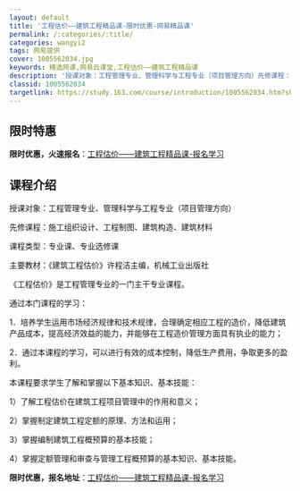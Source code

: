 ```yaml
---
layout: default
title: '工程估价——建筑工程精品课-限时优惠-网易精品课'
permalink: /:categories/:title/
categories: wangyi2
tags: 网易提供
cover: 1005562034.jpg
keywords: 精选网课,网易云课堂,工程估价——建筑工程精品课
description: '授课对象：工程管理专业、管理科学与工程专业（项目管理方向）先修课程：施工组织设计、工程制图、建筑构造、建筑材料课程类型：'
classid: 1005562034
targetlink: https://study.163.com/course/introduction/1005562034.htm?share=1&shareId=1025206652&utm_campaign=share&utm_medium=iphoneShare&utm_source=&utm_u=1025206652
---
```


## 限时特惠

**限时优惠，火速报名**：[工程估价——建筑工程精品课-报名学习](https://study.163.com/course/introduction/1005562034.htm?share=1&shareId=1025206652&utm_campaign=share&utm_medium=iphoneShare&utm_source=&utm_u=1025206652)

## 课程介绍

授课对象：工程管理专业、管理科学与工程专业（项目管理方向）

先修课程：施工组织设计、工程制图、建筑构造、建筑材料

课程类型：专业课、专业选修课

主要教材：《建筑工程估价》许程洁主编，机械工业出版社

《工程估价》是工程管理专业的一门主干专业课程。

通过本门课程的学习：

1．培养学生运用市场经济规律和技术规律，合理确定相应工程的造价，降低建筑产品成本，提高经济效益的能力，并能够在工程造价管理方面具有执业的能力；

2．通过本课程的学习，可以进行有效的成本控制，降低生产费用，争取更多的盈利。

本课程要求学生了解和掌握以下基本知识、基本技能：

1）了解工程估价在建筑工程项目管理中的作用和意义；

2）掌握制定建筑工程定额的原理、方法和运用；

3）掌握编制建筑工程概预算的基本技能；

4）掌握定额管理和审查与管理工程概预算的基本知识、基本技能。

**限时优惠，报名地址**：[工程估价——建筑工程精品课-报名学习](https://study.163.com/course/introduction/1005562034.htm?share=1&shareId=1025206652&utm_campaign=share&utm_medium=iphoneShare&utm_source=&utm_u=1025206652)

